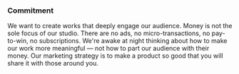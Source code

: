### Commitment

We want to create works that deeply engage our audience.  Money is not the sole focus of our studio.  There are no ads, no micro-transactions, no pay-to-win, no subscriptions.  We're awake at night thinking about how to make our work more meaningful — not how to part our audience with their money.  Our marketing strategy is to make a product so good that you will share it with those around you.

